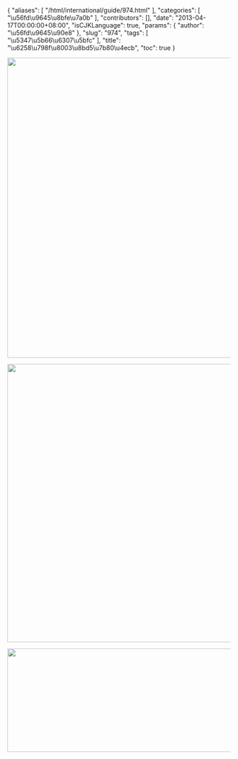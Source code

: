 {
    "aliases": [
        "/html/international/guide/974.html"
    ],
    "categories": [
        "\u56fd\u9645\u8bfe\u7a0b"
    ],
    "contributors": [],
    "date": "2013-04-17T00:00:00+08:00",
    "isCJKLanguage": true,
    "params": {
        "author": "\u56fd\u9645\u90e8"
    },
    "slug": "974",
    "tags": [
        "\u5347\u5b66\u6307\u5bfc"
    ],
    "title": "\u6258\u798f\u8003\u8bd5\u7b80\u4ecb",
    "toc": true
}

<img
    src="https://cdn.tfls.online/mirror/full/5a4782ffdac5104dd8fb42d63bf963412890aa19.jpg"
    style="display:block;margin-left:auto;margin-right:auto;"
    decoding="async"
    fetchpriority="auto"
    loading="lazy"
    height="678"
    width="659"
/>


<img
    src="https://cdn.tfls.online/mirror/full/79017c70332394d250ac36c6e69b7f16db4fe60c.jpg"
    style="display:block;margin-left:auto;margin-right:auto;"
    decoding="async"
    fetchpriority="auto"
    loading="lazy"
    height="629"
    width="663"
/>


<img
    src="https://cdn.tfls.online/mirror/full/a6a5e6decd2bbaa3e1729ca70976a226b27ef761.jpg"
    style="display:block;margin-left:auto;margin-right:auto;"
    decoding="async"
    fetchpriority="auto"
    loading="lazy"
    height="234"
    width="668"
/>

